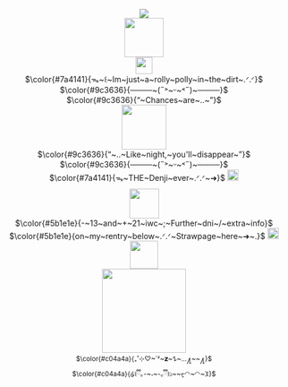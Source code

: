 <p align="center">
 <a href="https://visitcount.itsvg.in">
  <img src="https://visitcount.itsvg.in/api?id=WheresTheExit&label=%E2%8B%86%CB%99%E2%9F%A1%20%E2%80%94&color=4&icon=9&pretty=true" /> <br />
</a>
<img src="https://files.catbox.moe/ka02rf.gif" "width="200" height="70"> <br />
 <img src="https://files.catbox.moe/1z0z3s.png" "width="" height="30">
<br/>
 $\color{#7a4141}{ᯓ~꒰~Im~just~a~rolly~polly~in~the~dirt~.ᐟ.ᐟ}$ <br />
 $\color{#9c3636}{────~(˶˃~ᵕ~˂˶)~────}$<br />
 $\color{#9c3636}{“~Chances~are~..~”}$ <br />
 <img src="https://files.catbox.moe/tryaft.jpg" "width="" height="80"> <br />
 $\color{#9c3636}{“~..~Like~night,~you'll~disappear~”}$ <br />
 $\color{#9c3636}{────~(˶˃~ᵕ~˂˶)~────}$<br />
 $\color{#7a4141}{ᯓ~THE~Denji~ever~.ᐟ.ᐟ~➜}$ <a href="https://github.com/KittenChanCorruptionArc"><img src="https://files.catbox.moe/cmbjbr.gif" "width="100" height="20" > </a>  <br />
 <img src="https://files.catbox.moe/pxmbzy.png" "width="" height="10"> <br />
 <img src="https://files.catbox.moe/v1rz97.jpg" "width="" height="53"> <br />
 $\color{#5b1e1e}{-~13~and~+~21~iwc~;~Further~dni~/~extra~info}$ <br />
 $\color{#5b1e1e}{on~my~rentry~below~.ᐟ.ᐟ~Strawpage~here~➜~.}$ <a href="https://linnethin.straw.page"><img src="https://files.catbox.moe/go39jf.gif" "width"" height="20"> </a> <br />
 <a href="https://rentry.co/wherestheexit"><img src="https://files.catbox.moe/m3nhpf.gif" "width="" height="50" > </a> <br />
 <img src="https://files.catbox.moe/9wqua7.jpg" "width="" height="150"> <br />
<sub/> $\color{#c04a4a}{₊˚⊹♡~`ᶻ~𝘇~𐰁~...႔~~႔}$</sub> <br />
<sub/>$\color{#c04a4a}{໒꒰ྀི｡-~˕~-｡ྀི꒱১~~ᠸ◠~◠~𐅠}$ <br /> <br />
</div>
